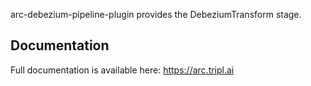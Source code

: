 arc-debezium-pipeline-plugin provides the DebeziumTransform stage.

## Documentation

Full documentation is available here: https://arc.tripl.ai
